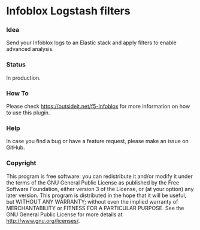 # Infoblox Logstash filters

### Idea

Send your Infoblox logs to an Elastic stack and apply filters to enable advanced analysis.

### Status

In production. 

### How To

Please check https://outsideit.net/f5-Infoblox for more information on how to use this plugin.

### Help

In case you find a bug or have a feature request, please make an issue on GitHub. 

### Copyright

This program is free software: you can redistribute it and/or modify it under the terms of the GNU General Public 
License as published by the Free Software Foundation, either version 3 of the License, or (at your option) any later 
version. This program is distributed in the hope that it will be useful, but WITHOUT ANY WARRANTY; without even the 
implied warranty of MERCHANTABILITY or FITNESS FOR A PARTICULAR PURPOSE. See the GNU General Public License for more 
details at <http://www.gnu.org/licenses/>.
